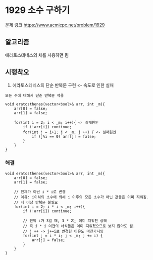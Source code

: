 # 1929 소수 구하기
문제 링크 https://www.acmicpc.net/problem/1929


## 알고리즘
에라토스테네스의 체를 사용하면 됨

## 시행착오
1. 에라토스테네스의 단순 반복문 구현 <- 속도로 인한 실패 
```
모든 수에 대해서 단순 반복문 적용

void eratosthenes(vector<bool>& arr, int _m){
    arr[0] = false;
    arr[1] = false;

    for(int i = 2; i < _m; i++){ <- 실패원인
        if (!arr[i]) continue;
        for(int j = i+1; j < _m; j ++) { <- 실패원인
            if (j%i == 0) arr[j] = false;
        }
    }
}
```

### 해결
```
void eratosthenes(vector<bool>& arr, int _m){
    arr[0] = false;
    arr[1] = false;

    // 전체가 아닌 i * i로 변경 
    // 이유: i이하의 소수에 의해 i 이후의 모든 소수가 아닌 값들은 이미 지워짐. 
    // 더 이상 반복문 불필요
    for(int i = 2; i * i < _m; i++){ 
        if (!arr[i]) continue;

        // 만약 i가 3일 때, 3 * 2는 이미 지워진 상태
        // 즉 i * i 이전의 녀석들은 이미 지워졌으므로 보지 않아도 됨.
        // j ++ -> j+=i로 변경한 이유도 마찬가지임
        for(int j = i * i; j < _m; j += i) {
            arr[j] = false;
        }
    }
}
```